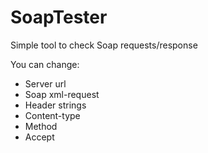 # SoapTester
Simple tool to check Soap requests/response

You can change:
- Server url
- Soap xml-request
- Header strings
- Content-type
- Method
- Accept

